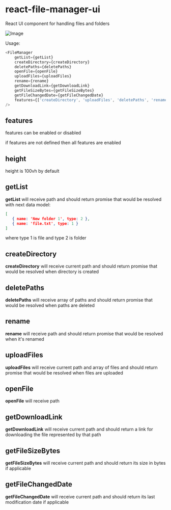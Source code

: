 # react-file-manager-ui
React UI component for handling files and folders

![Image](./doc/screenshot.png)


Usage:
```js
<FileManager
    getList={getList}
    createDirectory={createDirectory}
    deletePaths={deletePaths}
    openFile={openFile}
    uploadFiles={uploadFiles}
    rename={rename}
    getDownloadLink={getDownloadLink}
    getFileSizeBytes={getFileSizeBytes}
    getFileChangedDate={getFileChangedDate}
    features={['createDirectory', 'uploadFiles', 'deletePaths', 'rename']}
/>
```

## features

features can be enabled or disabled

if features are not defined then all features are enabled

## height

height is 100vh by default

## getList

**getList** will receive path and should return promise that would be resolved with next data model:
 ```json
[
    { name: 'New folder 1', type: 2 },
    { name: 'file.txt', type: 1 }
]
```
where type 1 is file and type 2 is folder

## createDirectory

**createDirectory**  will receive current path and should return promise that would be resolved when directory is created

## deletePaths

**deletePaths**  will receive array of paths and should return promise that would be resolved when paths are deleted

## rename

**rename**  will receive path and should return promise that would be resolved when it's renamed

## uploadFiles

**uploadFiles**  will receive current path and array of files and should return promise that would be resolved when files are uploaded

## openFile

**openFile**  will receive path

## getDownloadLink

**getDownloadLink**  will receive current path and should return a link for downloading the file represented by that path

## getFileSizeBytes

**getFileSizeBytes**  will receive current path and should return its size in bytes if applicable

## getFileChangedDate

**getFileChangedDate**  will receive current path and should return its last modification date if applicable
